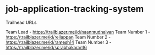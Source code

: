 # job-application-tracking-system

Trailhead URLs

Team Lead - https://trailblazer.me/id/naanmudhalvan
Team Number 1 - https://trailblazer.me/id/rellappan
Team Number 2 - https://trailblazer.me/id/ramesh14
Team Number 3 - https://trailblazer.me/id/sprabhakaran16
